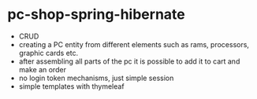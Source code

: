 # pc-shop-spring-hibernate
- CRUD
- creating a PC entity from different elements such as rams, processors, graphic cards etc.
- after assembling all parts of the pc it is possible to add it to cart and make an order
- no login token mechanisms, just simple session
- simple templates with thymeleaf
